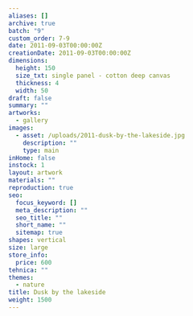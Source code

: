 ```yaml
---
aliases: []
archive: true
batch: "9"
custom_order: 7-9
date: 2011-09-03T00:00:00Z
creationDate: 2011-09-03T00:00:00Z
dimensions:
  height: 150
  size_txt: single panel - cotton deep canvas
  thickness: 4
  width: 50
draft: false
summary: ""
artworks:
  - gallery
images:
  - asset: /uploads/2011-dusk-by-the-lakeside.jpg
    description: ""
    type: main
inHome: false
instock: 1
layout: artwork
materials: ""
reproduction: true
seo:
  focus_keyword: []
  meta_description: ""
  seo_title: ""
  short_name: ""
  sitemap: true
shapes: vertical
size: large
store_info:
  price: 600
tehnica: ""
themes:
  - nature
title: Dusk by the lakeside
weight: 1500
---
```

